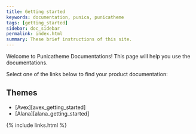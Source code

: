 ```yaml
---
title: Getting started
keywords: documentation, punica, punicatheme
tags: [getting_started]
sidebar: doc_sidebar
permalink: index.html
summary: These brief instructions of this site.
---
```


Welcome to Punicatheme Documentations! This page will help you use the documentations.

Select one of the links below to find your product documentation:

## Themes

* [Avex][avex_getting_started]
* [Alana][alana_getting_started]

{% include links.html %}
